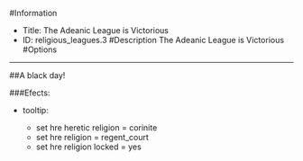 #Information
 - Title: The Adeanic League is Victorious
 - ID: religious_leagues.3
#Description
The Adeanic League is Victorious
#Options

___
##A black day!

###Efects:<ul><li>tooltip:</li><ul><li>set hre heretic religion = corinite</li><li>set hre religion = regent_court</li><li>set hre religion locked = yes</li></ul></ul>
